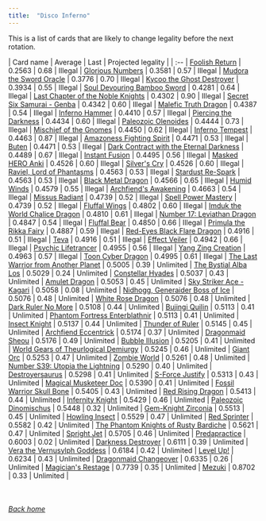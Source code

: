 ```yaml
---
title:  "Disco Inferno"
---
```


This is a list of cards that are likely to change legality before the next rotation.

| Card name | Average | Last | Projected legality |
| :-- |
[Foolish Return](https://db.ygoprodeck.com/card/?search=Foolish%20Return) | 0.2563 | 0.68 | Illegal |
[Glorious Numbers](https://db.ygoprodeck.com/card/?search=Glorious%20Numbers) | 0.3581 | 0.57 | Illegal |
[Mudora the Sword Oracle](https://db.ygoprodeck.com/card/?search=Mudora%20the%20Sword%20Oracle) | 0.3776 | 0.70 | Illegal |
[Kycoo the Ghost Destroyer](https://db.ygoprodeck.com/card/?search=Kycoo%20the%20Ghost%20Destroyer) | 0.3934 | 0.55 | Illegal |
[Soul Devouring Bamboo Sword](https://db.ygoprodeck.com/card/?search=Soul%20Devouring%20Bamboo%20Sword) | 0.4281 | 0.64 | Illegal |
[Last Chapter of the Noble Knights](https://db.ygoprodeck.com/card/?search=Last%20Chapter%20of%20the%20Noble%20Knights) | 0.4302 | 0.90 | Illegal |
[Secret Six Samurai - Genba](https://db.ygoprodeck.com/card/?search=Secret%20Six%20Samurai%20-%20Genba) | 0.4342 | 0.60 | Illegal |
[Malefic Truth Dragon](https://db.ygoprodeck.com/card/?search=Malefic%20Truth%20Dragon) | 0.4387 | 0.54 | Illegal |
[Inferno Hammer](https://db.ygoprodeck.com/card/?search=Inferno%20Hammer) | 0.4410 | 0.57 | Illegal |
[Piercing the Darkness](https://db.ygoprodeck.com/card/?search=Piercing%20the%20Darkness) | 0.4434 | 0.60 | Illegal |
[Paleozoic Olenoides](https://db.ygoprodeck.com/card/?search=Paleozoic%20Olenoides) | 0.4444 | 0.73 | Illegal |
[Mischief of the Gnomes](https://db.ygoprodeck.com/card/?search=Mischief%20of%20the%20Gnomes) | 0.4450 | 0.62 | Illegal |
[Inferno Tempest](https://db.ygoprodeck.com/card/?search=Inferno%20Tempest) | 0.4463 | 0.87 | Illegal |
[Amazoness Fighting Spirit](https://db.ygoprodeck.com/card/?search=Amazoness%20Fighting%20Spirit) | 0.4471 | 0.53 | Illegal |
[Buten](https://db.ygoprodeck.com/card/?search=Buten) | 0.4471 | 0.53 | Illegal |
[Dark Contract with the Eternal Darkness](https://db.ygoprodeck.com/card/?search=Dark%20Contract%20with%20the%20Eternal%20Darkness) | 0.4489 | 0.67 | Illegal |
[Instant Fusion](https://db.ygoprodeck.com/card/?search=Instant%20Fusion) | 0.4495 | 0.56 | Illegal |
[Masked HERO Anki](https://db.ygoprodeck.com/card/?search=Masked%20HERO%20Anki) | 0.4526 | 0.60 | Illegal |
[Silver's Cry](https://db.ygoprodeck.com/card/?search=Silver's%20Cry) | 0.4526 | 0.60 | Illegal |
[Raviel, Lord of Phantasms](https://db.ygoprodeck.com/card/?search=Raviel,%20Lord%20of%20Phantasms) | 0.4563 | 0.53 | Illegal |
[Stardust Re-Spark](https://db.ygoprodeck.com/card/?search=Stardust%20Re-Spark) | 0.4563 | 0.53 | Illegal |
[Black Metal Dragon](https://db.ygoprodeck.com/card/?search=Black%20Metal%20Dragon) | 0.4566 | 0.65 | Illegal |
[Humid Winds](https://db.ygoprodeck.com/card/?search=Humid%20Winds) | 0.4579 | 0.55 | Illegal |
[Archfiend's Awakening](https://db.ygoprodeck.com/card/?search=Archfiend's%20Awakening) | 0.4663 | 0.54 | Illegal |
[Missus Radiant](https://db.ygoprodeck.com/card/?search=Missus%20Radiant) | 0.4739 | 0.52 | Illegal |
[Spell Power Mastery](https://db.ygoprodeck.com/card/?search=Spell%20Power%20Mastery) | 0.4739 | 0.52 | Illegal |
[Fluffal Wings](https://db.ygoprodeck.com/card/?search=Fluffal%20Wings) | 0.4802 | 0.60 | Illegal |
[Imduk the World Chalice Dragon](https://db.ygoprodeck.com/card/?search=Imduk%20the%20World%20Chalice%20Dragon) | 0.4810 | 0.61 | Illegal |
[Number 17: Leviathan Dragon](https://db.ygoprodeck.com/card/?search=Number%2017:%20Leviathan%20Dragon) | 0.4847 | 0.54 | Illegal |
[Fluffal Bear](https://db.ygoprodeck.com/card/?search=Fluffal%20Bear) | 0.4850 | 0.66 | Illegal |
[Primula the Rikka Fairy](https://db.ygoprodeck.com/card/?search=Primula%20the%20Rikka%20Fairy) | 0.4887 | 0.59 | Illegal |
[Red-Eyes Black Flare Dragon](https://db.ygoprodeck.com/card/?search=Red-Eyes%20Black%20Flare%20Dragon) | 0.4916 | 0.51 | Illegal |
[Teva](https://db.ygoprodeck.com/card/?search=Teva) | 0.4916 | 0.51 | Illegal |
[Effect Veiler](https://db.ygoprodeck.com/card/?search=Effect%20Veiler) | 0.4942 | 0.66 | Illegal |
[Psychic Lifetrancer](https://db.ygoprodeck.com/card/?search=Psychic%20Lifetrancer) | 0.4955 | 0.56 | Illegal |
[Yang Zing Creation](https://db.ygoprodeck.com/card/?search=Yang%20Zing%20Creation) | 0.4963 | 0.57 | Illegal |
[Toon Cyber Dragon](https://db.ygoprodeck.com/card/?search=Toon%20Cyber%20Dragon) | 0.4995 | 0.61 | Illegal |
[The Last Warrior from Another Planet](https://db.ygoprodeck.com/card/?search=The%20Last%20Warrior%20from%20Another%20Planet) | 0.5005 | 0.39 | Unlimited |
[The Bystial Alba Los](https://db.ygoprodeck.com/card/?search=The%20Bystial%20Alba%20Los) | 0.5029 | 0.24 | Unlimited |
[Constellar Hyades](https://db.ygoprodeck.com/card/?search=Constellar%20Hyades) | 0.5037 | 0.43 | Unlimited |
[Amulet Dragon](https://db.ygoprodeck.com/card/?search=Amulet%20Dragon) | 0.5053 | 0.45 | Unlimited |
[Sky Striker Ace - Kagari](https://db.ygoprodeck.com/card/?search=Sky%20Striker%20Ace%20-%20Kagari) | 0.5058 | 0.08 | Unlimited |
[Nidhogg, Generaider Boss of Ice](https://db.ygoprodeck.com/card/?search=Nidhogg,%20Generaider%20Boss%20of%20Ice) | 0.5076 | 0.48 | Unlimited |
[White Rose Dragon](https://db.ygoprodeck.com/card/?search=White%20Rose%20Dragon) | 0.5076 | 0.48 | Unlimited |
[Dark Ruler No More](https://db.ygoprodeck.com/card/?search=Dark%20Ruler%20No%20More) | 0.5108 | 0.44 | Unlimited |
[Bujingi Quilin](https://db.ygoprodeck.com/card/?search=Bujingi%20Quilin) | 0.5113 | 0.41 | Unlimited |
[Phantom Fortress Enterblathnir](https://db.ygoprodeck.com/card/?search=Phantom%20Fortress%20Enterblathnir) | 0.5113 | 0.41 | Unlimited |
[Insect Knight](https://db.ygoprodeck.com/card/?search=Insect%20Knight) | 0.5137 | 0.44 | Unlimited |
[Thunder of Ruler](https://db.ygoprodeck.com/card/?search=Thunder%20of%20Ruler) | 0.5145 | 0.45 | Unlimited |
[Archfiend Eccentrick](https://db.ygoprodeck.com/card/?search=Archfiend%20Eccentrick) | 0.5174 | 0.37 | Unlimited |
[Dragonmaid Sheou](https://db.ygoprodeck.com/card/?search=Dragonmaid%20Sheou) | 0.5176 | 0.49 | Unlimited |
[Bubble Illusion](https://db.ygoprodeck.com/card/?search=Bubble%20Illusion) | 0.5205 | 0.41 | Unlimited |
[World Gears of Theurlogical Demiurgy](https://db.ygoprodeck.com/card/?search=World%20Gears%20of%20Theurlogical%20Demiurgy) | 0.5245 | 0.46 | Unlimited |
[Giant Orc](https://db.ygoprodeck.com/card/?search=Giant%20Orc) | 0.5253 | 0.47 | Unlimited |
[Zombie World](https://db.ygoprodeck.com/card/?search=Zombie%20World) | 0.5261 | 0.48 | Unlimited |
[Number S39: Utopia the Lightning](https://db.ygoprodeck.com/card/?search=Number%20S39:%20Utopia%20the%20Lightning) | 0.5290 | 0.40 | Unlimited |
[Destroyersaurus](https://db.ygoprodeck.com/card/?search=Destroyersaurus) | 0.5298 | 0.41 | Unlimited |
[S-Force Justify](https://db.ygoprodeck.com/card/?search=S-Force%20Justify) | 0.5313 | 0.43 | Unlimited |
[Magical Musketeer Doc](https://db.ygoprodeck.com/card/?search=Magical%20Musketeer%20Doc) | 0.5390 | 0.41 | Unlimited |
[Fossil Warrior Skull Bone](https://db.ygoprodeck.com/card/?search=Fossil%20Warrior%20Skull%20Bone) | 0.5405 | 0.43 | Unlimited |
[Red Rising Dragon](https://db.ygoprodeck.com/card/?search=Red%20Rising%20Dragon) | 0.5413 | 0.44 | Unlimited |
[Infernity Knight](https://db.ygoprodeck.com/card/?search=Infernity%20Knight) | 0.5429 | 0.46 | Unlimited |
[Paleozoic Dinomischus](https://db.ygoprodeck.com/card/?search=Paleozoic%20Dinomischus) | 0.5448 | 0.32 | Unlimited |
[Gem-Knight Zirconia](https://db.ygoprodeck.com/card/?search=Gem-Knight%20Zirconia) | 0.5513 | 0.45 | Unlimited |
[Howling Insect](https://db.ygoprodeck.com/card/?search=Howling%20Insect) | 0.5529 | 0.47 | Unlimited |
[Red Sprinter](https://db.ygoprodeck.com/card/?search=Red%20Sprinter) | 0.5582 | 0.42 | Unlimited |
[The Phantom Knights of Rusty Bardiche](https://db.ygoprodeck.com/card/?search=The%20Phantom%20Knights%20of%20Rusty%20Bardiche) | 0.5621 | 0.47 | Unlimited |
[Spright Jet](https://db.ygoprodeck.com/card/?search=Spright%20Jet) | 0.5705 | 0.46 | Unlimited |
[Predapractice](https://db.ygoprodeck.com/card/?search=Predapractice) | 0.6003 | 0.02 | Unlimited |
[Darkness Destroyer](https://db.ygoprodeck.com/card/?search=Darkness%20Destroyer) | 0.6111 | 0.39 | Unlimited |
[Vera the Vernusylph Goddess](https://db.ygoprodeck.com/card/?search=Vera%20the%20Vernusylph%20Goddess) | 0.6184 | 0.42 | Unlimited |
[Level Up!](https://db.ygoprodeck.com/card/?search=Level%20Up!) | 0.6234 | 0.43 | Unlimited |
[Dragonmaid Changeover](https://db.ygoprodeck.com/card/?search=Dragonmaid%20Changeover) | 0.6335 | 0.26 | Unlimited |
[Magician's Restage](https://db.ygoprodeck.com/card/?search=Magician's%20Restage) | 0.7739 | 0.35 | Unlimited |
[Mezuki](https://db.ygoprodeck.com/card/?search=Mezuki) | 0.8702 | 0.33 | Unlimited |

<br>

###### [Back home](index)